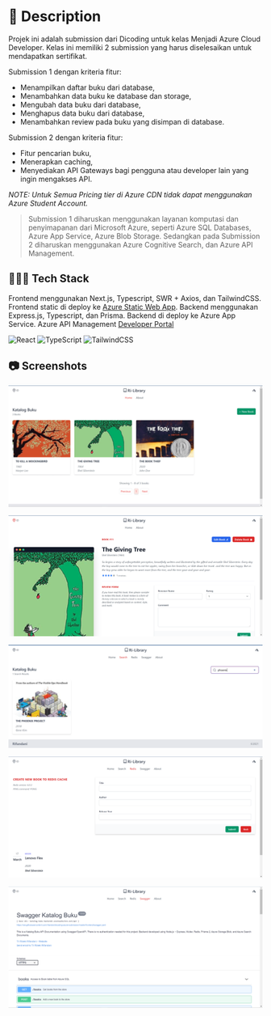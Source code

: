 # 📃 Description

Projek ini adalah submission dari Dicoding untuk kelas Menjadi Azure Cloud Developer. Kelas ini memiliki 2 submission yang harus diselesaikan untuk mendapatkan sertifikat.

Submission 1 dengan kriteria fitur:

- Menampilkan daftar buku dari database,
- Menambahkan data buku ke database dan storage,
- Mengubah data buku dari database,
- Menghapus data buku dari database,
- Menambahkan review pada buku yang disimpan di database.

Submission 2 dengan kriteria fitur:

- Fitur pencarian buku,
- Menerapkan caching,
- Menyediakan API Gateways bagi pengguna atau developer lain yang ingin mengakses API.

_NOTE: Untuk Semua Pricing tier di Azure CDN tidak dapat menggunakan Azure Student Account._

> Submission 1 diharuskan menggunakan layanan komputasi dan penyimapanan dari Microsoft Azure, seperti Azure SQL Databases, Azure App Service, Azure Blob Storage. Sedangkan pada Submission 2 diharuskan menggunakan Azure Cognitive Search, dan Azure API Management.

## 👨🏻‍💻 Tech Stack

Frontend menggunakan Next.js, Typescript, SWR + Axios, dan TailwindCSS.
Frontend static di deploy ke [Azure Static Web App](https://thankful-wave-086fca500.azurestaticapps.net/).
Backend menggunakan Express.js, Typescript, dan Prisma.
Backend di deploy ke Azure App Service.
Azure API Management [Developer Portal](https://katalog-buku-api.developer.azure-api.net/)

![React](https://img.shields.io/badge/React-React-61DAFB?style=for-the-badge&logo=react)
![TypeScript](https://img.shields.io/badge/Typescript-Typescript-3178C6?style=for-the-badge&logo=typescript)
![TailwindCSS](https://img.shields.io/badge/TailwindCSS-TailwindCSS-38B2AC?style=for-the-badge&logo=tailwind-css)

## 📷 Screenshots

<p align="center">
  <a href="https://mango-ocean-0d4421c00.azurestaticapps.net/">
    <img src="./ri-library.png" alt="ri-library" border="0">
  </a>
</p>

<p align="center">
  <a href="https://mango-ocean-0d4421c00.azurestaticapps.net/">
    <img src="./book-detail.png" alt="ri-library book detail" border="0">
  </a>
</p>

<p align="center">
  <a href="https://mango-ocean-0d4421c00.azurestaticapps.net/">
    <img src="./search.png" alt="ri-library search" border="0">
  </a>
</p>

<p align="center">
  <a href="https://mango-ocean-0d4421c00.azurestaticapps.net/">
    <img src="./redis.png" alt="ri-library redis" border="0">
  </a>
</p>

<p align="center">
  <a href="https://mango-ocean-0d4421c00.azurestaticapps.net/">
    <img src="./swagger.png" alt="ri-library swagger" border="0">
  </a>
</p>
